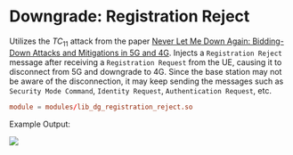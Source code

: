 # Downgrade: Registration Reject
Utilizes the $TC_{11}$ attack from the paper [Never Let Me Down Again: Bidding-Down Attacks and Mitigations in 5G and 4G](https://dl.acm.org/doi/10.1145/3558482.3581774).  Injects a `Registration Reject` message after receiving a `Registration Request` from the UE, causing it to disconnect from 5G and downgrade to 4G. Since the base station may not be aware of the disconnection, it may keep sending the messages such as `Security Mode Command`, `Identity Request`, `Authentication Request`, etc.

```conf
module = modules/lib_dg_registration_reject.so 
```
Example Output:

<img src="https://raw.githubusercontent.com/asset-group/Sni5Gect-5GNR-sniffing-and-exploitation/main/images/registration_reject_output.png"/>
